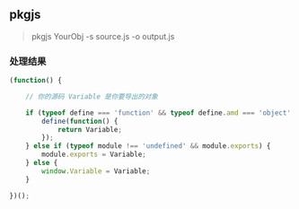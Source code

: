 ## pkgjs

> pkgjs YourObj -s source.js -o output.js

### 处理结果

```js
(function() {

    // 你的源码 Variable 是你要导出的对象

    if (typeof define === 'function' && typeof define.amd === 'object' && define.amd) {
        define(function() {
            return Variable;
        });
    } else if (typeof module !== 'undefined' && module.exports) {
        module.exports = Variable;
    } else {
        window.Variable = Variable;
    }

})();
```
